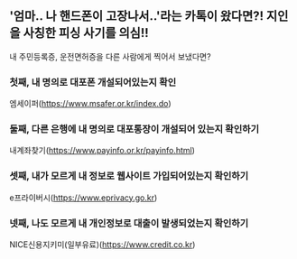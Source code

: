 ## '엄마.. 나 핸드폰이 고장나서..'라는 카톡이 왔다면?! 지인을 사칭한 피싱 사기를 의심!! 

내 주민등록증, 운전면허증을 다른 사람에게 찍어서 보냈다면? 


### 첫째, 내 명의로 대포폰 개설되어있는지 확인

엠세이퍼(https://www.msafer.or.kr/index.do)

### 둘째, 다른 은행에 내 명의로 대포통장이 개설되어 있는지 확인하기

내계좌찾기(https://www.payinfo.or.kr/payinfo.html)

### 셋째, 내가 모르게 내 정보로 웹사이트 가입되어있는지 확인하기

e프라이버시(https://www.eprivacy.go.kr)

### 넷째, 나도 모르게 내 개인정보로 대출이 발생되었는지 확인하기

NICE신용지키미(일부유료)(https://www.credit.co.kr)
